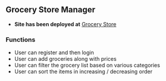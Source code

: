 ## Grocery Store Manager

- **Site has been deployed at** [Grocery Store](https://grocery-store.netlify.com/) 

### Functions

- User can register and then login
- User can add groceries along with prices
- User can filter the grocery list based on various categories
- User can sort the items in increasing / decreasing order